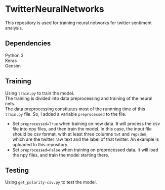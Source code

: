 # TwitterNeuralNetworks  

This repository is used for training neural networks for twitter sentiment analysis.  

## Dependencies  
Python 3  
Keras  
Gensim  


## Training  
Using `train.py` to train the model.   
The training is divided into data preprocessing and training of the neural nets.   
The data preprocessing constitutes most of the runnning time of this `train.py` file. So, I added a variable `preprocessed` to the file. 
- Set `preprocessed=True` when training on new data. It will process the csv file into npy files, and then train the model. 
In this case, the input file should be csv format, with at least three columns `twt` and `rep\dem`, which are the twitter raw text and the label of that twitter. An example is uploaded to this repository.    
- Set `preprocessed=False` when training on preprocessed data. It will load the npy files, and train the model starting there.  


## Testing
Using `get_polarity-csv.py` to test the model.  
